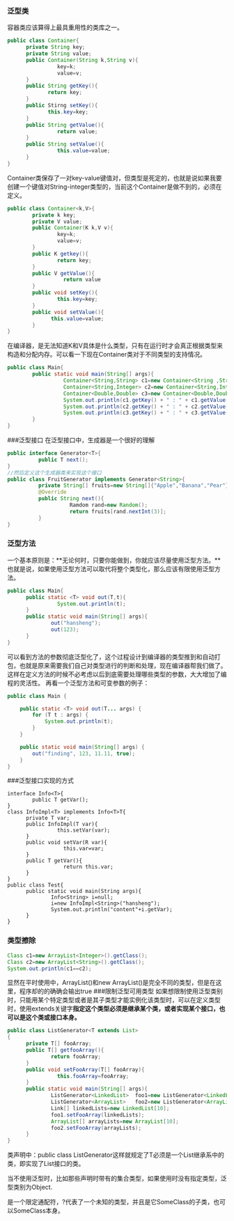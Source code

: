 ### 泛型类
容器类应该算得上最具重用性的类库之一。
```java
public class Container{
      private String key;
      private String value;
      public Container(String k,String v){
                key=k;
                value=v;
      }
      public String getKey(){
             return key;
      }
      public Stirng setKey(){
             this.key=key;
      }
      public String getValue(){
                return value;
      }
      public String setValue(){
                this.value=value;
      }
}

```
Container类保存了一对key-value键值对，但类型是死定的，也就是说如果我要创建一个键值对String-integer类型的，当前这个Container是做不到的，必须在定义。
```java
public class Container<k,V>{
        private k key;
        private V value;
        public Container(K k,V v){
                key=k;
                value=v;
        }
        public K getkey(){
                return key;
        }
        public V getValue(){
                  return value
        }
        public void setKey(){
                this.key=key;
        }
        public void setValue(){
              this.value=value;
        }
}
```
在编译器，是无法知道K和V具体是什么类型，只有在运行时才会真正根据类型来构造和分配内存。可以看一下现在Container类对于不同类型的支持情况。
```java
public class Main{
        public static void main(String[] args){
                  Container<String,String> c1=new Container<String ,String>("name","hansheng");
                  Container<String,Integer> c2=new Container<String,Integer>("age",22);
                  Container<Double,Double> c3=new Container<Double,Double>(1.1,1.3);
                  System.out.println(c1.getKey() + " : " + c1.getValue());      
                  System.out.println(c2.getKey() + " : " + c2.getValue());                                                               
                  System.out.println(c3.getKey() + " : " + c3.getValue());
        }
}
```
###泛型接口
在泛型接口中，生成器是一个很好的理解
```java
public interface Generator<T>{
          public T next();
}
//然后定义这个生成器类来实现这个接口
public class FruitGenerator implements Generator<String>{
          private String[] fruits=new String[]{"Apple","Banana","Pear"};
          @Override
          public String next(){
                    Ramdom rand=new Random();
                    return fruits[rand.nextInt(3)];
          }
}
```
### 泛型方法
一个基本原则是：**无论何时，只要你能做到，你就应该尽量使用泛型方法。**也就是说，如果使用泛型方法可以取代将整个类型化，那么应该有限使用泛型方法。
```java
public class Main{
      public static <T> void out(T,t){
                System.out.println(t);
      }
      public static void main(String[] args){
              out("hansheng");
              out(123);
      }
}
```
可以看到方法的参数彻底泛型化了，这个过程设计到编译器的类型推到和自动打包，也就是原来需要我们自己对类型进行的判断和处理，现在编译器帮我们做了。这样在定义方法的时候不必考虑以后到底需要处理哪些类型的参数，大大增加了编程的灵活性。
再看一个泛型方法和可变参数的例子：
```java
public class Main {

    public static <T> void out(T... args) {
        for (T t : args) {
            System.out.println(t);
        }
    }

    public static void main(String[] args) {
        out("finding", 123, 11.11, true);
    }
}
```
###泛型接口实现的方式
```
interface Info<T>{
        public T getVar();
}
class InfoImpl<T> implements Info<T>T{
      private T var;
      public InfoImpl(T var){
                this.setVar(var);
      }
      public void setVar(R var){
                  this.var=var;
      }
      public T getVar(){
                  return this.var;
      }   
}
public class Test{
      public static void main(String args){
              Info<String> i=null;
              i=new InfoImpl<String>("hansheng");
              System.out.println("content"+i.getVar);
      }
}

```
### 类型擦除
```java
Class c1=new ArrayList<Integer>().getClass();
Class c2=new ArrayList<String>().getClass();
System.out.println(c1==c2);
```
显然在平时使用中，ArrayList<Integer>()和new ArrayList<String>()是完全不同的类型，但是在这里，程序却的的确确会输出true
###限制泛型可用类型
如果想限制使用泛型类别时，只能用某个特定类型或者是其子类型才能实例化该类型时，可以在定义类型时，使用extends关键字**指定这个类型必须是继承某个类，或者实现某个接口，也可以是这个类或接口本身。**
```java
public class ListGenerator<T extends List>
{  
      private T[] fooArray;
      public T[] getfooArray(){
              return fooArray;  
      }
      public void setFooArray(T[] fooArray){
                this.fooArray=fooArray;
      }
      public static void main(String[] args){
              ListGenerator<LinkedList>  foo1=new ListGenerator<LinkedList>();
              ListGenerator<ArrayList>   foo2=new ListGenerator<ArrayList>();
              Link[] linkedLists=new LinkedList[10];
              foo1.setFooArray(linkedLists);
              ArrayList[] arrayLists=new ArrayList[10];
              foo2.setFooArray(arrayLists);
      }
}
```
类声明中：public class ListGenerator<T extends List>这样就规定了T必须是一个List继承系中的类，即实现了List接口的类。

当不使用泛型时，比如那些声明时带有<T>的集合类型，如果使用时没有指定类型，泛型类别为Object.

<T extends SomeClass>是一个限定通配符，?代表了一个未知的类型，并且是它SomeClass的子类，也可以SomeClass本身。
